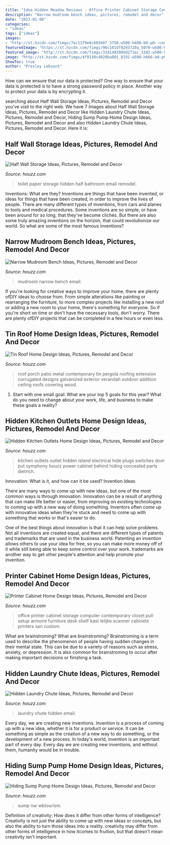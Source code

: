 ```yaml
---
title: "Idea Hidden Meadow Reviews - Office Printer Cabinet Storage Computer Contemporary Closet Pull Setup Armoire Furniture Desk Shelf Kast Lelijke Scanner Cabinets Printers San Custom"
description: "Narrow mudroom bench ideas, pictures, remodel and decor"
date: "2023-01-06"
categories:
- "ideas"
tags: ["ideas"]
images:
- "http://st.hzcdn.com/fimgs/7ec1379e0c683b07_3758-w500-h400-b0-p0--contemporary-home-office.jpg"
featuredImage: "https://st.hzcdn.com/fimgs/96c101df0293720a_5070-w500-h666-b0-p0--transitional-entry.jpg"
featured_image: "http://st.hzcdn.com/fimgs/334148390dd271ec_3182-w500-h666-b0-p0--kitchen.jpg"
image: "http://st.hzcdn.com/fimgs/4f9130c4020ba801_8191-w500-h666-b0-p0--contemporary-porch.jpg"
ShowToc: true
author: "Presley Lebsack"
---
```



How can we ensure that our data is protected?
One way to ensure that your data is protected is to have a strong password policy in place. Another way to protect your data is by encrypting it.

	

		
searching about Half Wall Storage Ideas, Pictures, Remodel and Decor you've visit to the right web. We have 7 Images about Half Wall Storage Ideas, Pictures, Remodel and Decor like Hidden Laundry Chute Ideas, Pictures, Remodel and Decor, Hiding Sump Pump Home Design Ideas, Pictures, Remodel and Decor and also Hidden Laundry Chute Ideas, Pictures, Remodel and Decor. Here it is:
		
    
## Half Wall Storage Ideas, Pictures, Remodel And Decor

<img loading=lazy src="https://st.hzcdn.com/fimgs/520106d3011a7b67_3465-w500-h666-b0-p0--traditional-bathroom.jpg" onerror="this.onerror=null;this.src='https://tse1.mm.bing.net/th?id=OIP.pwGyK3-Xpdlt0uagcaFJwAHaJ3&amp;pid=15.1';" alt="Half Wall Storage Ideas, Pictures, Remodel and Decor">

_Source: houzz.com_

>toilet paper storage hidden half bathroom email remodel. 

	

Inventions: What are they?
Inventions are things that have been invented, or ideas for things that have been created, in order to improve the lives of people. There are many different types of inventions, from cars and planes to tools and medical procedures. Some inventions are so simple, or have been around for so long, that they've become clichés. But there are also some truly amazing inventions on the horizon, that could revolutionize our world. So what are some of the most famous inventions?

    
## Narrow Mudroom Bench Ideas, Pictures, Remodel And Decor

<img loading=lazy src="https://st.hzcdn.com/fimgs/96c101df0293720a_5070-w500-h666-b0-p0--transitional-entry.jpg" onerror="this.onerror=null;this.src='https://tse3.mm.bing.net/th?id=OIP.PbypKRta-kZ1EbPBNuBUkQHaJ3&amp;pid=15.1';" alt="Narrow Mudroom Bench Ideas, Pictures, Remodel and Decor">

_Source: houzz.com_

>mudroom narrow bench email. 

	

If you're looking for creative ways to improve your home, there are plenty ofDIY ideas to choose from. From simple alterations like painting or rearranging the furniture, to more complex projects like installing a new roof or adding a new room to your home, there's something for everyone. So if you're short on time or don't have the necessary tools, don't worry. There are plenty ofDIY projects that can be completed in a few hours or even less.

    
## Tin Roof Home Design Ideas, Pictures, Remodel And Decor

<img loading=lazy src="http://st.hzcdn.com/fimgs/4f9130c4020ba801_8191-w500-h666-b0-p0--contemporary-porch.jpg" onerror="this.onerror=null;this.src='https://tse2.mm.bing.net/th?id=OIP.FMVh_WP68rchtoGdnmX4WwHaJ3&amp;pid=15.1';" alt="Tin Roof Home Design Ideas, Pictures, Remodel and Decor">

_Source: houzz.com_

>roof porch patio metal contemporary tin pergola roofing extension corrugated designs galvanized exterior verandah outdoor addition ceiling roofs covering wood. 

	

1. Start with one small goal: What are your top 5 goals for this year? What do you need to change about your work, life, and business to make these goals a reality? 

    
## Hidden Kitchen Outlets Home Design Ideas, Pictures, Remodel And Decor

<img loading=lazy src="http://st.hzcdn.com/fimgs/334148390dd271ec_3182-w500-h666-b0-p0--kitchen.jpg" onerror="this.onerror=null;this.src='https://tse3.mm.bing.net/th?id=OIP.-Q1tDpKYa2KSZIIyxuQ1QQHaJ3&amp;pid=15.1';" alt="Hidden Kitchen Outlets Home Design Ideas, Pictures, Remodel and Decor">

_Source: houzz.com_

>kitchen outlets outlet hidden island electrical hide plugs switches door put symphony houzz power cabinet behind hiding concealed parts dietrich. 

	

Innovation: What is it, and how can it be used?
Invention Ideas

There are many ways to come up with new ideas, but one of the most common ways is through innovation. Innovation can be a result of anything that can make life better or easier, from improving on existing technologies to coming up with a new way of doing something. Inventors often come up with innovative ideas when they're stuck and need to come up with something that works or that's easier to do.

One of the best things about innovation is that it can help solve problems. Not all inventions are created equal, and there are different types of patents and trademarks that are used in the business world. Patenting an invention allows others to use your idea for free, so you can make more money off of it while still being able to keep some control over your work. trademarks are another way to get other people's attention and help promote your invention.

    
## Printer Cabinet Home Design Ideas, Pictures, Remodel And Decor

<img loading=lazy src="http://st.hzcdn.com/fimgs/7ec1379e0c683b07_3758-w500-h400-b0-p0--contemporary-home-office.jpg" onerror="this.onerror=null;this.src='https://tse1.mm.bing.net/th?id=OIP.g_siQnqXMqk8IPNtl9k22QHaF7&amp;pid=15.1';" alt="Printer Cabinet Home Design Ideas, Pictures, Remodel and Decor">

_Source: houzz.com_

>office printer cabinet storage computer contemporary closet pull setup armoire furniture desk shelf kast lelijke scanner cabinets printers san custom. 

	

What are brainstroming?
What are brainstroming? Brainstroming is a term used to describe the phenomenon of people having sudden changes in their mental state. This can be due to a variety of reasons such as stress, anxiety, or depression. It is also common for brainstroming to occur after making important decisions or finishing a task.

    
## Hidden Laundry Chute Ideas, Pictures, Remodel And Decor

<img loading=lazy src="https://st.hzcdn.com/fimgs/cc1131df02176015_3645-w500-h666-b0-p0--traditional-laundry-room.jpg" onerror="this.onerror=null;this.src='https://tse2.mm.bing.net/th?id=OIP.WrLCshsVtYRdjPGmd6B4ZwHaJ3&amp;pid=15.1';" alt="Hidden Laundry Chute Ideas, Pictures, Remodel and Decor">

_Source: houzz.com_

>laundry chute hidden email. 

	

Every day, we are creating new inventions.
Invention is a process of coming up with a new idea, whether it is for a product or service. It can be something as simple as the creation of a new way to do something, or the development of a new process. In today's world, invention is an important part of every day. Every day we are creating new inventions, and without them, humanity would be in trouble.

    
## Hiding Sump Pump Home Design Ideas, Pictures, Remodel And Decor

<img loading=lazy src="http://st.hzcdn.com/fimgs/4bd1c52601d3915a_9806-w500-h666-b0-p0--contemporary.jpg" onerror="this.onerror=null;this.src='https://tse2.mm.bing.net/th?id=OIP.N0Q_Af6iR_uBaXYxcmvyVgHaJ3&amp;pid=15.1';" alt="Hiding Sump Pump Home Design Ideas, Pictures, Remodel and Decor">

_Source: houzz.com_

>sump nw wbtourism. 

	

Definition of creativity: How does it differ from other forms of intelligence?
Creativity is not just the ability to come up with new ideas or concepts, but also the ability to turn those ideas into a reality. creativity may differ from other forms of intelligence in how itcomes to fruition, but that doesn't mean creativity isn't important.

